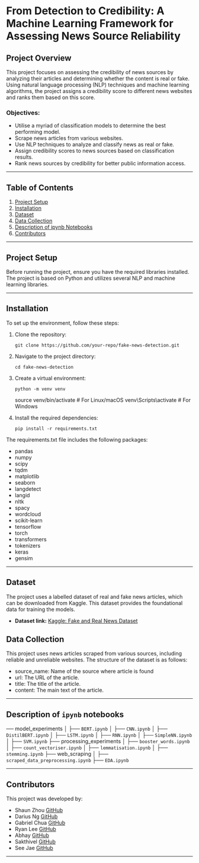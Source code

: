 # From Detection to Credibility: A Machine Learning Framework for Assessing News Source Reliability

## Project Overview

This project focuses on assessing the credibility of news sources by analyzing their articles and determining whether the content is real or fake. Using natural language processing (NLP) techniques and machine learning algorithms, the project assigns a credibility score to different news websites and ranks them based on this score.

### Objectives:

-   Utilise a myriad of classification models to determine the best performing model.
-   Scrape news articles from various websites.
-   Use NLP techniques to analyze and classify news as real or fake.
-   Assign credibility scores to news sources based on classification results.
-   Rank news sources by credibility for better public information access.

---

## Table of Contents

1. [Project Setup](#project-setup)
2. [Installation](#installation)
3. [Dataset](#dataset)
4. [Data Collection](#data-collection)
5. [Description of ipynb Notebooks](#notebooks)
6. [Contributors](#contributors)

---

## Project Setup

Before running the project, ensure you have the required libraries installed. The project is based on Python and utilizes several NLP and machine learning libraries.

---

## Installation

To set up the environment, follow these steps:

1.  Clone the repository:

        git clone https://github.com/your-repo/fake-news-detection.git

2.  Navigate to the project directory:

        cd fake-news-detection

3.  Create a virtual environment:

        python -m venv venv

    source venv/bin/activate # For Linux/macOS
    venv\Scripts\activate # For Windows

4.  Install the required dependencies:

        pip install -r requirements.txt

The requirements.txt file includes the following packages:

-   pandas
-   numpy
-   scipy
-   tqdm
-   matplotlib
-   seaborn
-   langdetect
-   langid
-   nltk
-   spacy
-   wordcloud
-   scikit-learn
-   tensorflow
-   torch
-   transformers
-   tokenizers
-   keras
-   gensim

---

## Dataset

The project uses a labelled dataset of real and fake news articles, which can be downloaded from Kaggle. This dataset provides the foundational data for training the models.

-   **Dataset link:** [Kaggle: Fake and Real News Dataset](https://www.kaggle.com/datasets/saurabhshahane/fake-news-classification)

## Data Collection

This project uses news articles scraped from various sources, including reliable and unreliable websites. The structure of the dataset is as follows:

-   source_name: Name of the source where article is found
-   url: The URL of the article.
-   title: The title of the article.
-   content: The main text of the article.

---

## Description of `ipynb` notebooks

── model_experiments
│ ├── `BERT.ipynb`
│ ├── `CNN.ipynb`
│ ├── `DistilBERT.ipynb`
│ ├── `LSTM.ipynb`
│ ├── `RNN.ipynb`
│ ├── `SimpleNN.ipynb`
│ ├── `SVM.ipynb`
├── processing_experiments
│ ├── `booster_words.ipynb`
│ ├── `count_vectoriser.ipynb`
│ ├── `lemmatisation.ipynb`
│ ├── `stemming.ipynb`
├── web_scraping
│ ├── `scraped_data_preprocessing.ipynb`
├── `EDA.ipynb`

---

## Contributors

This project was developed by:

-   Shaun Zhou
    [GitHub](https://github.com/shaunzzhou)
-   Darius Ng
    [GitHub](https://github.com/dariusnggg)
-   Gabriel Chua
    [GitHub](https://github.com/deseyebags)
-   Ryan Lee
    [GitHub](https://github.com/ryan99324)
-   Abhay
    [GitHub](https://github.com/Helliad)
-   Sakthivel
    [GitHub](https://github.com/sakthivelg2022)
-   See Jae
    [GitHub](https://github.com/seejaee)

---
